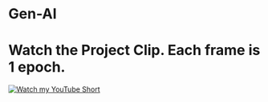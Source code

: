 # Gen-AI
# Watch the Project Clip. Each frame is 1 epoch.

[![Watch my YouTube Short](https://img.youtube.com/vi/N83uENhSCf4/0.jpg)](https://youtube.com/shorts/N83uENhSCf4?si=UqlHMKCDakU5_Iyl)
